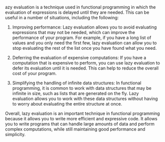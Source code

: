 azy evaluation is a technique used in functional programming in which the evaluation of expressions is delayed until they are needed. This can be useful in a number of situations, including the following:

1.  Improving performance: Lazy evaluation allows you to avoid evaluating expressions that may not be needed, which can improve the performance of your program. For example, if you have a long list of values and you only need the first few, lazy evaluation can allow you to stop evaluating the rest of the list once you have found what you need.
    
2.  Deferring the evaluation of expensive computations: If you have a computation that is expensive to perform, you can use lazy evaluation to defer its evaluation until it is needed. This can help to reduce the overall cost of your program.
    
3.  Simplifying the handling of infinite data structures: In functional programming, it is common to work with data structures that may be infinite in size, such as lists that are generated on the fly. Lazy evaluation allows you to work with these data structures without having to worry about evaluating the entire structure at once.
    

Overall, lazy evaluation is an important technique in functional programming because it allows you to write more efficient and expressive code. It allows you to write programs that can handle large amounts of data and perform complex computations, while still maintaining good performance and simplicity.
